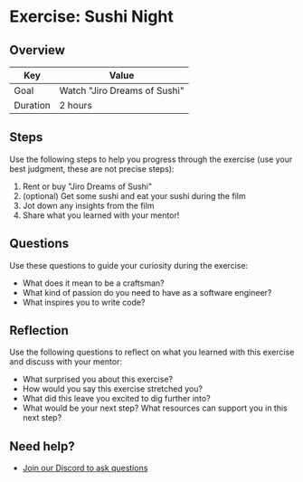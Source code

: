 # Exercise: Sushi Night

## Overview

| Key | Value |
| --- | --- |
| Goal | Watch "Jiro Dreams of Sushi" |
| Duration | 2 hours |

## Steps

Use the following steps to help you progress through the exercise (use your best judgment, these are not precise steps):

1. Rent or buy "Jiro Dreams of Sushi"
2. (optional) Get some sushi and eat your sushi during the film
3. Jot down any insights from the film
4. Share what you learned with your mentor!

## Questions

Use these questions to guide your curiosity during the exercise:

- What does it mean to be a craftsman?
- What kind of passion do you need to have as a software engineer?
- What inspires you to write code?

## Reflection

Use the following questions to reflect on what you learned with this exercise and discuss with your mentor:

- What surprised you about this exercise?
- How would you say this exercise stretched you? 
- What did this leave you excited to dig further into? 
- What would be your next step? What resources can support you in this next step?

## Need help?

- [Join our Discord to ask questions](https://discord.gg/bDVYvG3Czd)
